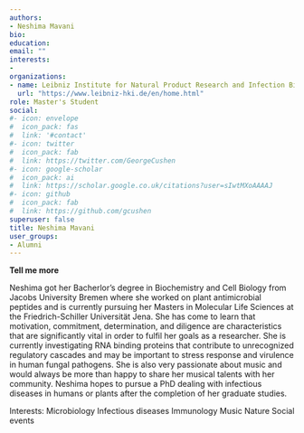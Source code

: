 ```yaml
---
authors:
- Neshima Mavani
bio:  
education:
email: ""
interests:
- 
organizations:
- name: Leibniz Institute for Natural Product Research and Infection Biology (Leibniz-HKI)
  url: "https://www.leibniz-hki.de/en/home.html"
role: Master's Student
social:
#- icon: envelope
#  icon_pack: fas
#  link: '#contact'
#- icon: twitter
#  icon_pack: fab
#  link: https://twitter.com/GeorgeCushen
#- icon: google-scholar
#  icon_pack: ai
#  link: https://scholar.google.co.uk/citations?user=sIwtMXoAAAAJ
#- icon: github
#  icon_pack: fab
#  link: https://github.com/gcushen
superuser: false
title: Neshima Mavani
user_groups:
- Alumni
---
```


__Tell me more__

Neshima got her Bacherlor’s degree in Biochemistry and Cell Biology from Jacobs University Bremen where she worked on plant antimicrobial peptides and is currently pursuing her Masters in Molecular Life Sciences at the Friedrich-Schiller Universität Jena. She has come to learn that motivation, commitment, determination, and diligence are characteristics that are significantly vital in order to fulfil her goals as a researcher. She is currently investigating RNA binding proteins that contribute to unrecognized regulatory cascades and may be important to stress response and virulence in human fungal pathogens. She is also very passionate about music and would always be more than happy to share her musical talents with her community. Neshima hopes to pursue a PhD dealing with infectious diseases in humans or plants after the completion of her graduate studies.

Interests:
Microbiology
Infectious diseases
Immunology
Music
Nature
Social events
